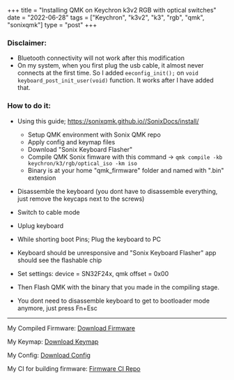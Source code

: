 ﻿+++
title = "Installing QMK on Keychron k3v2 RGB with optical switches"
date = "2022-06-28"
tags = ["Keychron", "k3v2", "k3", "rgb", "qmk", "sonixqmk"]
type = "post"
+++

### Disclaimer:
- Bluetooth connectivity will not work after this modification
- On my system, when you first plug the usb cable, it almost never connects at the first time. 
So I added `eeconfig_init();` on `void keyboard_post_init_user(void)` function. It works after I have added that.

### How to do it:

- Using this guide; https://sonixqmk.github.io//SonixDocs/install/
  - Setup QMK environment with Sonix QMK repo 
  - Apply config and keymap files
  - Download "Sonix Keyboard Flasher"
  - Compile QMK Sonix fimware with this command -> `qmk compile -kb keychron/k3/rgb/optical_iso -km iso`
  - Binary is at your home "qmk_firmware" folder and named with ".bin" extension
  
- Disassemble the keyboard (you dont have to disassemble everything, just remove the keycaps next to the screws)
- Switch to cable mode
- Uplug keyboard
- While shorting boot Pins; Plug the keyboard to PC
- Keyboard should be unresponsive and "Sonix Keyboard Flasher" app should see the flashable chip
- Set settings: device = SN32F24x, qmk offset = 0x00
- Then Flash QMK with the binary that you made in the compiling stage.
- You dont need to disassemble keyboard to get to bootloader mode anymore, just press Fn+Esc


---
My Compiled Firmware: [Download Firmware](/files/keychron_k3/keychron_k3_rgb_optical_iso_iso.bin)

My Keymap: [Download Keymap](/files/keychron_k3/keymap.c)

My Config: [Download Config](/files/keychron_k3/config.h)

My CI for building firmware: [Firmware CI Repo](https://github.com/seyahdoo/k3-v2-optical-qmk)
